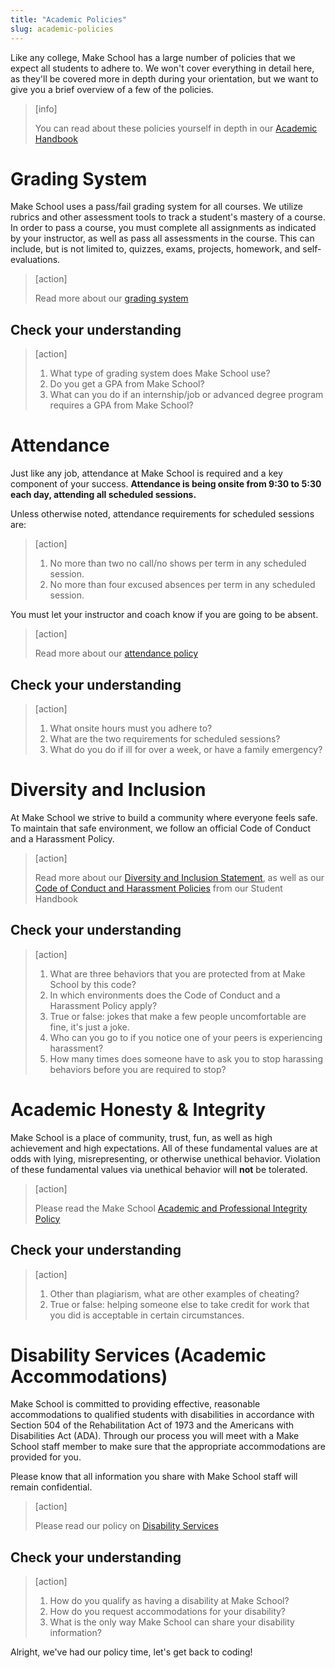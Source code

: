 ```yaml
---
title: "Academic Policies"
slug: academic-policies
---
```


Like any college, Make School has a large number of policies that we expect all students to adhere to. We won't cover everything in detail here, as they'll be covered more in depth during your orientation, but we want to give you a brief overview of a few of the policies.

> [info]
>
> You can read about these policies yourself in depth in our [Academic Handbook](http://make.sc/academic-handbook)

# Grading System

Make School uses a pass/fail grading system for all courses. We utilize rubrics and other assessment tools to track a student's mastery of a course. In order to pass a course, you must complete all assignments as indicated by your instructor, as well as pass all assessments in the course. This can include, but is not limited to, quizzes, exams, projects, homework, and self-evaluations.

> [action]
>
> Read more about our [grading system](https://make.sc/grading-system)

## Check your understanding

> [action]
>
> 1. What type of grading system does Make School use?
> 1. Do you get a GPA from Make School?
> 1. What can you do if an internship/job or advanced degree program requires a GPA from Make School?

# Attendance

Just like any job, attendance at Make School is required and a key component of your success. **Attendance is being onsite from 9:30 to 5:30 each day, attending all scheduled sessions.**

Unless otherwise noted, attendance requirements for scheduled sessions are:

> [action]
>
> 1. No more than two no call/no shows per term in any scheduled session.
> 1. No more than four excused absences per term in any scheduled session.

You must let your instructor and coach know if you are going to be absent.

> [action]
>
> Read more about our [attendance policy](https://make.sc/attendance-policy)

## Check your understanding

> [action]
>
> 1. What onsite hours must you adhere to?
> 1. What are the two requirements for scheduled sessions?
> 1. What do you do if ill for over a week, or have a family emergency?

# Diversity and Inclusion

At Make School we strive to build a community where everyone feels safe. To maintain that safe environment, we follow an official Code of Conduct and a Harassment Policy.

> [action]
>
> Read more about our [Diversity and Inclusion Statement](https://make.sc/diversity-and-inclusion-statement), as well as our [Code of Conduct and Harassment Policies](https://docs.google.com/document/d/18K7ue1L0lVw96nsaflLGLBUcfefsb0RYxVIv1xm0o30/edit?ts=5c9a8e10#heading=h.x0jvq6l5kdwl) from our Student Handbook

## Check your understanding

> [action]
>
> 1. What are three behaviors that you are protected from at Make School by this code?
> 1. In which environments does the Code of Conduct and a Harassment Policy apply?
> 1. True or false: jokes that make a few people uncomfortable are fine, it's just a joke.
> 1. Who can you go to if you notice one of your peers is experiencing harassment?
> 1. How many times does someone have to ask you to stop harassing behaviors before you are required to stop?

# Academic Honesty & Integrity

Make School is a place of community, trust, fun, as well as high achievement and high expectations. All of these fundamental values are at odds with lying, misrepresenting, or otherwise unethical behavior. Violation of these fundamental values via unethical behavior will **not** be tolerated.

> [action]
>
> Please read the Make School [Academic and Professional Integrity Policy](https://make.sc/academic-honesty-policy)

## Check your understanding

> [action]
>
> 1. Other than plagiarism, what are other examples of cheating?
> 1. True or false: helping someone else to take credit for work that you did is acceptable in certain circumstances.

# Disability Services (Academic Accommodations)

Make School is committed to providing effective, reasonable accommodations to qualified students with disabilities in accordance with Section 504 of the Rehabilitation Act of 1973 and the Americans with Disabilities Act (ADA). Through our process you will meet with a Make School staff member to make sure that the appropriate accommodations are provided for you.

Please know that all information you share with Make School staff will remain confidential.

> [action]
>
> Please read our policy on [Disability Services](https://make.sc/disability-services)

## Check your understanding

> [action]
>
> 1. How do you qualify as having a disability at Make School?
> 1. How do you request accommodations for your disability?
> 1. What is the only way Make School can share your disability information?

Alright, we've had our policy time, let's get back to coding!
